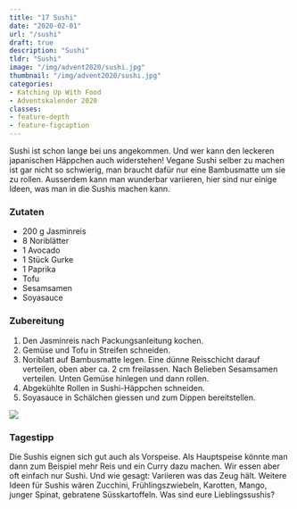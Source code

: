 ```yaml
---
title: "17 Sushi"
date: "2020-02-01"
url: "/sushi"
draft: true
description: "Sushi"
tldr: "Sushi"
image: "/img/advent2020/sushi.jpg"
thumbnail: "/img/advent2020/sushi.jpg"
categories:
- Katching Up With Food
- Adventskalender 2020
classes: 
- feature-depth
- feature-figcaption
---
```

Sushi ist schon lange bei uns angekommen. Und wer kann den leckeren japanischen Häppchen auch widerstehen! Vegane Sushi selber zu machen ist gar nicht so schwierig, man braucht dafür nur eine Bambusmatte um sie zu rollen. Ausserdem kann man wunderbar variieren, hier sind nur einige Ideen, was man in die Sushis machen kann.

<!--more-->

### Zutaten

- 200 g Jasminreis
- 8 Noriblätter
- 1 Avocado
- 1 Stück Gurke
- 1 Paprika
- Tofu
- Sesamsamen
- Soyasauce

### Zubereitung

1. Den Jasminreis nach Packungsanleitung kochen.
2. Gemüse und Tofu in Streifen schneiden.
3. Noriblatt auf Bambusmatte legen. Eine dünne Reisschicht darauf verteilen, oben aber ca. 2 cm freilassen. Nach Belieben Sesamsamen verteilen. Unten Gemüse hinlegen und dann rollen.
4. Abgekühlte Rollen in Sushi-Häppchen schneiden.
5. Soyasauce in Schälchen giessen und zum Dippen bereitstellen.

![](/img/advent2020/sushi.jpg)

### Tagestipp
Die Sushis eignen sich gut auch als Vorspeise. Als Hauptspeise könnte man dann zum Beispiel mehr Reis und ein Curry dazu machen. Wir essen aber oft einfach nur Sushi. Und wie gesagt: Variieren was das Zeug hält. Weitere Ideen für Sushis wären Zucchini, Frühlingszwiebeln, Karotten, Mango, junger Spinat, gebratene Süsskartoffeln. Was sind eure Lieblingssushis?